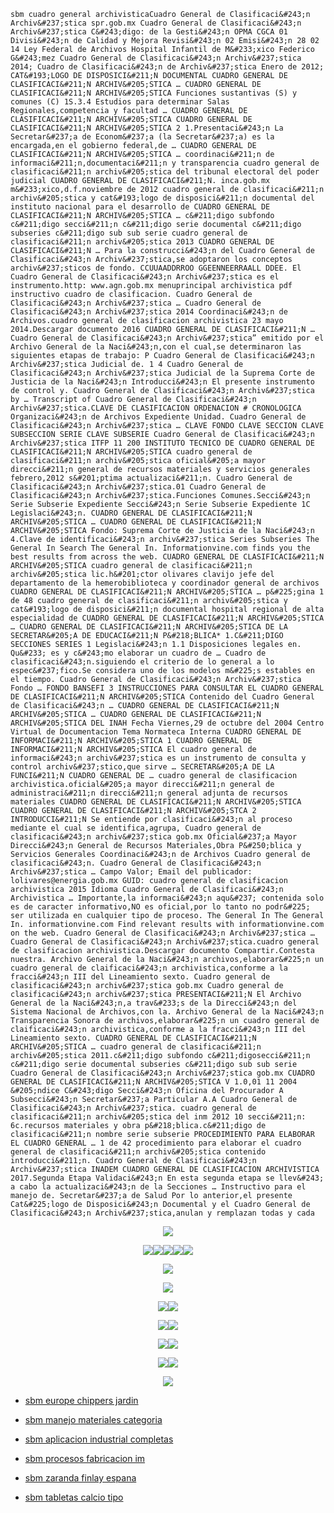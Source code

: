 
```
sbm cuadro general archivisticaCuadro General de Clasificaci&#243;n Archiv&#237;stica spr.gob.mx Cuadro General de Clasificaci&#243;n Archiv&#237;stica C&#243;digo: de la Gesti&#243;n OPMA CGCA 01 Divisi&#243;n de Calidad y Mejora Revisi&#243;n 02 Emisi&#243;n 28 02 14 Ley Federal de Archivos Hospital Infantil de M&#233;xico Federico G&#243;mez Cuadro General de Clasificaci&#243;n Archiv&#237;stica 2014; Cuadro de Clasificaci&#243;n de Archiv&#237;stica Enero de 2012; CAT&#193;LOGO DE DISPOSICI&#211;N DOCUMENTAL CUADRO GENERAL DE CLASIFICACI&#211;N ARCHIV&#205;STICA … CUADRO GENERAL DE CLASIFICACI&#211;N ARCHIV&#205;STICA Funciones sustantivas (S) y comunes (C) 1S.3.4 Estudios para determinar Salas Regionales,competencia y facultad … CUADRO GENERAL DE CLASIFICACI&#211;N ARCHIV&#205;STICA CUADRO GENERAL DE CLASIFICACI&#211;N ARCHIV&#205;STICA 2 1.Presentaci&#243;n La Secretar&#237;a de Econom&#237;a (la Secretar&#237;a) es la encargada,en el gobierno federal,de … CUADRO GENERAL DE CLASIFICACI&#211;N ARCHIV&#205;STICA … coordinaci&#211;n de informaci&#211;n,documentaci&#211;n y transparencia cuadro general de clasificaci&#211;n archiv&#205;stica del tribunal electoral del poder judicial CUADRO GENERAL DE CLASIFICACI&#211;N. inca.gob.mx m&#233;xico,d.f.noviembre de 2012 cuadro general de clasificaci&#211;n archiv&#205;stica y cat&#193;logo de disposici&#211;n documental del instituto nacional para el desarrollo de CUADRO GENERAL DE CLASIFICACI&#211;N ARCHIV&#205;STICA … c&#211;digo subfondo c&#211;digo secci&#211;n c&#211;digo serie documental c&#211;digo subseries c&#211;digo sub sub serie cuadro general de clasificaci&#211;n archiv&#205;stica 2013 CUADRO GENERAL DE CLASIFICACI&#211;N … Para la construcci&#243;n del Cuadro General de Clasificaci&#243;n Archiv&#237;stica,se adoptaron los conceptos archiv&#237;sticos de fondo. CCUUAADDRROO GGEENNEERRAALL DDEE. El Cuadro General de Clasificaci&#243;n Archiv&#237;stica es el instrumento.http: www.agn.gob.mx menuprincipal archivistica pdf instructivo cuadro de clasificacion. Cuadro General de Clasificaci&#243;n Archiv&#237;stica … Cuadro General de Clasificaci&#243;n Archiv&#237;stica 2014 Coordinaci&#243;n de Archivos.cuadro general de clasificacion archivistica 23 mayo 2014.Descargar documento 2016 CUADRO GENERAL DE CLASIFICACI&#211;N … Cuadro General de Clasificaci&#243;n Archiv&#237;stica” emitido por el Archivo General de la Naci&#243;n,con el cual,se determinaron las siguientes etapas de trabajo: P Cuadro General de Clasificaci&#243;n Archiv&#237;stica Judicial de. 1 4 Cuadro General de Clasificaci&#243;n Archiv&#237;stica Judicial de la Suprema Corte de Justicia de la Naci&#243;n Introducci&#243;n El presente instrumento de control y. Cuadro General de Clasificaci&#243;n Archiv&#237;stica by … Transcript of Cuadro General de Clasificaci&#243;n Archiv&#237;stica.CLAVE DE CLASIFICACION ORDENACION # CRONOLOGICA Organizaci&#243;n de Archivos Expediente Unidad. Cuadro General de Clasificaci&#243;n Archiv&#237;stica … CLAVE FONDO CLAVE SECCION CLAVE SUBSECCION SERIE CLAVE SUBSERIE Cuadro General de Clasificaci&#243;n Archiv&#237;stica ITFP 11 200 INSTITUTO TECNICO DE CUADRO GENERAL DE CLASIFICACI&#211;N ARCHIV&#205;STICA cuadro general de clasificaci&#211;n archiv&#205;stica oficial&#205;a mayor direcci&#211;n general de recursos materiales y servicios generales febrero,2012 s&#201;ptima actualizaci&#211;n. Cuadro General de Clasificaci&#243;n Archiv&#237;stica.01 Cuadro General de Clasificaci&#243;n Archiv&#237;stica.Funciones Comunes.Secci&#243;n Serie Subserie Expediente Secci&#243;n Serie Subserie Expediente 1C Legislaci&#243;n. CUADRO GENERAL DE CLASIFICACI&#211;N ARCHIV&#205;STICA … CUADRO GENERAL DE CLASIFICACI&#211;N ARCHIV&#205;STICA Fondo: Suprema Corte de Justicia de la Naci&#243;n 4.Clave de identificaci&#243;n archiv&#237;stica Series Subseries The General In Search The General In. Informationvine.com finds you the best results from across the web. CUADRO GENERAL DE CLASIFICACI&#211;N ARCHIV&#205;STICA cuadro general de clasificaci&#211;n archiv&#205;stica lic.h&#201;ctor olivares clavijo jefe del departamento de la hemerobiblioteca y coordinador general de archivos CUADRO GENERAL DE CLASIFICACI&#211;N ARCHIV&#205;STICA … p&#225;gina 1 de 48 cuadro general de clasificaci&#211;n archiv&#205;stica y cat&#193;logo de disposici&#211;n documental hospital regional de alta especialidad de CUADRO GENERAL DE CLASIFICACI&#211;N ARCHIV&#205;STICA … CUADRO GENERAL DE CLASIFICACI&#211;N ARCHIV&#205;STICA DE LA SECRETAR&#205;A DE EDUCACI&#211;N P&#218;BLICA* 1.C&#211;DIGO SECCIONES SERIES 1 Legislaci&#243;n 1.1 Disposiciones legales en. Qu&#233; es y c&#243;mo elaborar un cuadro de … Cuadro de clasificaci&#243;n.siguiendo el criterio de lo general a lo espec&#237;fico.Se considera uno de los modelos m&#225;s estables en el tiempo. Cuadro General de Clasificaci&#243;n Archiv&#237;stica Fondo … FONDO BANSEFI 3 INSTRUCCIONES PARA CONSULTAR EL CUADRO GENERAL DE CLASIFICACI&#211;N ARCHIV&#205;STICA Contenido del Cuadro General de Clasificaci&#243;n … CUADRO GENERAL DE CLASIFICACI&#211;N ARCHIV&#205;STICA … CUADRO GENERAL DE CLASIFICACI&#211;N ARCHIV&#205;STICA DEL INAH Fecha Viernes,29 de octubre del 2004 Centro Virtual de Documentacion Tema Normateca Interna CUADRO GENERAL DE INFORMACI&#211;N ARCHIV&#205;STICA 1 CUADRO GENERAL DE INFORMACI&#211;N ARCHIV&#205;STICA El cuadro general de informaci&#243;n archiv&#237;stica es un instrumento de consulta y control archiv&#237;stico,que sirve … SECRETAR&#205;A DE LA FUNCI&#211;N CUADRO GENERAL DE … cuadro general de clasificacion archivistica.oficial&#205;a mayor direcci&#211;n general de administraci&#211;n direcci&#211;n general adjunta de recursos materiales CUADRO GENERAL DE CLASIFICACI&#211;N ARCHIV&#205;STICA CUADRO GENERAL DE CLASIFICACI&#211;N ARCHIV&#205;STCA 2 INTRODUCCI&#211;N Se entiende por clasificaci&#243;n al proceso mediante el cual se identifica,agrupa, Cuadro general de clasificaci&#243;n archiv&#237;stica gob.mx Oficial&#237;a Mayor Direcci&#243;n General de Recursos Materiales,Obra P&#250;blica y Servicios Generales Coordinaci&#243;n de Archivos Cuadro general de clasificaci&#243;n. Cuadro General de Clasificaci&#243;n Archiv&#237;stica … Campo Valor; Email del publicador: lolivares@energia.gob.mx GUID: cuadro general de clasificacion archivistica 2015 Idioma Cuadro General de Clasificaci&#243;n Archivistica … Importante,la informaci&#243;n aqu&#237; contenida solo es de caracter informativo,NO es oficial,por lo tanto no podr&#225; ser utilizada en cualquier tipo de proceso. The General In The General In. informationvine.com Find relevant results with informationvine.com on the web. Cuadro General de Clasificaci&#243;n Archiv&#237;stica … Cuadro General de Clasificaci&#243;n Archiv&#237;stica.cuadro general de clasificacion archivistica.Descargar documento Compartir.Contesta nuestra. Archivo General de la Naci&#243;n archivos,elaborar&#225;n un cuadro general de claificaci&#243;n archivistica,conforme a la fracci&#243;n III del Lineamiento sexto. Cuadro general de clasificaci&#243;n archiv&#237;stica gob.mx Cuadro general de clasificaci&#243;n archiv&#237;stica PRESENTACI&#211;N El Archivo General de la Naci&#243;n,a trav&#233;s de la Direcci&#243;n del Sistema Nacional de Archivos,con la. Archivo General de la Naci&#243;n Transparencia Sonora de archivos,elaborar&#225;n un cuadro general de claificaci&#243;n archivistica,conforme a la fracci&#243;n III del Lineamiento sexto. CUADRO GENERAL DE CLASIFICACI&#211;N ARCHIV&#205;STICA … cuadro general de clasificaci&#211;n archiv&#205;stica 2011.c&#211;digo subfondo c&#211;digosecci&#211;n c&#211;digo serie documental subseries c&#211;digo sub sub serie Cuadro General de Clasificaci&#243;n Archiv&#237;stica gob.mx CUADRO GENERAL DE CLASIFICACI&#211;N ARCHIV&#205;STICA V 1.0,01 11 2004 &#205;ndice C&#243;digo Secci&#243;n Oficina del Procurador A Subsecci&#243;n Secretar&#237;a Particular A.A Cuadro General de Clasificaci&#243;n Archiv&#237;stica. cuadro general de clasificaci&#211;n archiv&#205;stica del inm 2012 10 secci&#211;n: 6c.recursos materiales y obra p&#218;blica.c&#211;digo de clasificaci&#211;n nombre serie subserie PROCEDIMIENTO PARA ELABORAR EL CUADRO GENERAL … 1 de 42 procedimiento para elaborar el cuadro general de clasificaci&#211;n archiv&#205;stica contenido introducci&#211;n. Cuadro General de Clasificaci&#243;n Archiv&#237;stica INADEM CUADRO GENERAL DE CLASIFICACION ARCHIVISTICA 2017.Segunda Etapa Validaci&#243;n En esta segunda etapa se llev&#243; a cabo la actualizaci&#243;n de la Secciones … Instructivo para el manejo de. Secretar&#237;a de Salud Por lo anterior,el presente Cat&#225;logo de Disposici&#243;n Documental y el Cuadro General de Clasificaci&#243;n Archiv&#237;stica,anulan y remplazan todas y cada 
```

<div align="center">

<a href="https://es-crusher.shibang-china.com/github&k=sbm+cuadro+general+archivistica"><img src="https://static.shibang-china.com/es/crusher/logo.jpg"></a>

<a href="https://es-crusher.shibang-china.com/github&k=sbm+cuadro+general+archivistica"><img src="https://static.shibang-china.com/es/crusher/index.jpg"></a><a href="https://es-crusher.shibang-china.com/material.htmlgithub&k=sbm+cuadro+general+archivistica"><img src="https://static.shibang-china.com/es/crusher/material.jpg"></a><a href="https://es-crusher.shibang-china.com/application.htmlgithub&k=sbm+cuadro+general+archivistica"><img src="https://static.shibang-china.com/es/crusher/application.jpg"></a><a href="https://es-crusher.shibang-china.com/aboutus.htmlgithub&k=sbm+cuadro+general+archivistica"><img src="https://static.shibang-china.com/es/crusher/aboutus.jpg"></a><a href="https://es-crusher.shibang-china.com/contact.htmlgithub&k=sbm+cuadro+general+archivistica"><img src="https://static.shibang-china.com/es/crusher/contact.jpg"></a>

<a href="https://es-crusher.shibang-china.com/github&k=sbm+cuadro+general+archivistica"><img src="https://static.shibang-china.com/es/crusher/banner.jpg"></a>

<a href="https://swt.shibang-china.com/github&k=sbm+cuadro+general+archivistica"><img src="https://static.shibang-china.com/es/crusher/text.jpg"></a>

<a href="https://swt.shibang-china.com/github&k=sbm+cuadro+general+archivistica"><img src="https://static.shibang-china.com/es/crusher/chat.jpg"></a><a href="https://es-crusher.shibang-china.com/contact.htmlgithub&k=sbm+cuadro+general+archivistica"><img src="https://static.shibang-china.com/es/crusher/message.jpg"></a>

<a href="https://es-crusher.shibang-china.com/products/pe.htmlgithub&k=sbm+cuadro+general+archivistica"><img src="https://static.shibang-china.com/es/crusher/pe.jpg"></a><a href="https://es-crusher.shibang-china.com/products/pf.htmlgithub&k=sbm+cuadro+general+archivistica"><img src="https://static.shibang-china.com/es/crusher/pf.jpg"></a>

<a href="https://es-crusher.shibang-china.com/products/hpt.htmlgithub&k=sbm+cuadro+general+archivistica"><img src="https://static.shibang-china.com/es/crusher/hpt.jpg"></a><a href="https://es-crusher.shibang-china.com/products/vsi.htmlgithub&k=sbm+cuadro+general+archivistica"><img src="https://static.shibang-china.com/es/crusher/vsi.jpg"></a>

<a href="https://es-crusher.shibang-china.com/products/klv.htmlgithub&k=sbm+cuadro+general+archivistica"><img src="https://static.shibang-china.com/es/crusher/klv.jpg"></a><a href="https://es-crusher.shibang-china.com/products/portable.htmlgithub&k=sbm+cuadro+general+archivistica"><img src="https://static.shibang-china.com/es/crusher/portable.jpg"></a>

<a href="https://swt.shibang-china.com/github&k=sbm+cuadro+general+archivistica"><img src="https://static.shibang-china.com/es/crusher/case.jpg"></a>

</div>


* [sbm europe chippers jardin](sbm%20europe%20chippers%20jardin.md)

* [sbm manejo materiales categoria](sbm%20manejo%20materiales%20categoria.md)

* [sbm aplicacion industrial completas](sbm%20aplicacion%20industrial%20completas.md)

* [sbm procesos fabricacion im](sbm%20procesos%20fabricacion%20im.md)

* [sbm zaranda finlay espana](sbm%20zaranda%20finlay%20espana.md)

* [sbm tabletas calcio tipo](sbm%20tabletas%20calcio%20tipo.md)